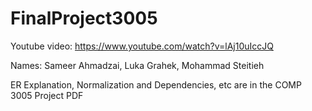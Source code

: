 # FinalProject3005

Youtube video: https://www.youtube.com/watch?v=lAj10uIccJQ


Names:
Sameer Ahmadzai,
Luka Grahek,
Mohammad Steitieh


ER Explanation, Normalization and Dependencies, etc are in the COMP 3005 Project PDF


